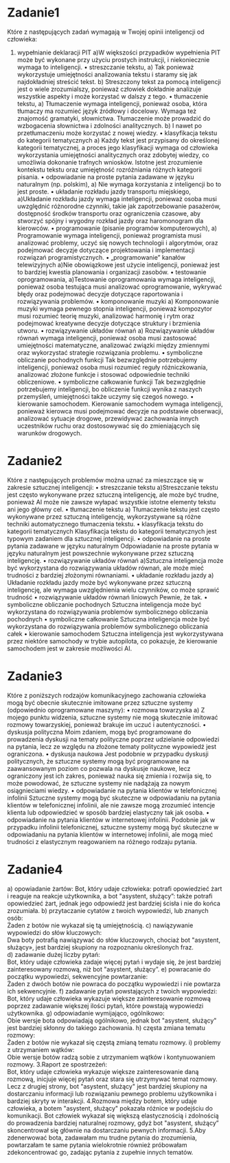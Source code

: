# Zadanie1
Które z następujących zadań wymagają w Twojej opinii inteligencji od człowieka:
1) wypełnianie deklaracji PIT
a)W większości przypadków wypełnienia PIT może być wykonane przy użyciu prostych instrukcji, i niekoniecznie wymaga to inteligencji.
• streszczanie tekstu,
a) Tak ponieważ wykorzystuje umiejętności analizowania tekstu i staramy się jak najdokładniej streścić tekst.
b) Streszczony tekst za pomocą inteligencji jest o wiele zrozumialszy, ponieważ człowiek dokładnie analizuje wszystkie aspekty i może korzystać w dalszy z tego.
• tłumaczenie tekstu,
a) Tłumaczenie wymaga inteligencji, ponieważ osoba, która tłumaczy ma rozumieć język źródłowy i docelowy. Wymaga też znajomość gramatyki, słownictwa.
Tłumaczenie może prowadzić do wzbogacenia słownictwa i zdolności analitycznych.
b) I nawet po przetłumaczeniu może korzystać z nowej wiedzy.
• klasyfikacja tekstu do kategorii tematycznych
a) Każdy tekst jest przypisany do określonej kategorii tematycznej, a proces jego klasyfikacji wymaga od człowieka wykorzystania umiejętności analitycznych oraz zdobytej wiedzy, co umożliwia dokonanie trafnych wniosków. 
Istotne jest zrozumienie kontekstu tekstu oraz umiejętność rozróżniania różnych kategorii pisania.
• odpowiadanie na proste pytania zadawane w języku naturalnym (np. polskim),
a) Nie wymaga korzystania z inteligencji bo to jest proste.
• układanie rozkładu jazdy transportu miejskiego,
a)Układanie rozkładu jazdy wymaga inteligencji, ponieważ osoba musi uwzględnić różnorodne czynniki, takie jak zapotrzebowanie pasażerów, dostępność środków transportu oraz ograniczenia czasowe, aby stworzyć spójny i wygodny rozkład jazdy oraz haromonogram dla kierowców.
• programowanie (pisanie programów komputerowych),
a) Programowanie wymaga inteligencji, ponieważ programista musi analizować problemy, uczyć się nowych technologii i algorytmów, oraz podejmować decyzje dotyczące projektowania i implementacji rozwiązań programistycznych.
• „programowanie” kanałów telewizyjnych
a)Nie obowiązkowe jest użycie inteligencji, ponieważ jest to bardziej kwestia planowania i organizacji zasobów.
• testowanie oprogramowania,
a)Testowanie oprogramowania wymaga inteligencji, ponieważ osoba testująca musi analizować oprogramowanie, wykrywać błędy oraz podejmować decyzje dotyczące raportowania i rozwiązywania problemów.
• komponowanie muzyki
a) Komponowanie muzyki wymaga pewnego stopnia inteligencji, ponieważ kompozytor musi rozumieć teorię muzyki, analizować harmonię i rytm oraz podejmować kreatywne decyzje dotyczące struktury i brzmienia utworu.
• rozwiązywanie układów równań
a) Rozwiązywanie układów równań wymaga inteligencji, ponieważ osoba musi zastosować umiejętności matematyczne, analizować związki między zmiennymi oraz wykorzystać strategie rozwiązania problemu.
• symboliczne obliczanie pochodnych funkcji
Tak bezwzględnie potrzebujemy inteligencji, ponieważ osoba musi rozumieć reguły różniczkowania, analizować złożone funkcje i stosować odpowiednie techniki obliczeniowe.
• symboliczne całkowanie funkcji
Tak bezwzględnie potrzebujemy inteligencji, bo obliczenie funkcji wynika z naszych przemyśleń, umiejętności także uczymy się czegoś nowego.
• kierowanie samochodem.
Kierowanie samochodem wymaga inteligencji, ponieważ kierowca musi podejmować decyzje na podstawie obserwacji, analizować sytuacje drogowe, przewidywać zachowania innych uczestników ruchu oraz dostosowywać się do zmieniających się warunków drogowych.

# Zadanie2
Które z następujących problemów można uznać za mieszczące się w zakresie sztucznej inteligencji:
• streszczanie tekstu
a)Streszczanie tekstu jest często wykonywane przez sztuczną inteligencję, ale może być trudne, ponieważ AI może nie zawsze wyłapać wszystkie istotne elementy tekstu ani jego główny cel.
• tłumaczenie tekstu
a) Tłumaczenie tekstu jest często wykonywane przez sztuczną inteligencję, wykorzystywane są różne techniki automatycznego tłumaczenia tekstu.
• klasyfikacja tekstu do kategorii tematycznych
Klasyfikacja tekstu do kategorii tematycznych jest typowym zadaniem dla sztucznej inteligencji.
• odpowiadanie na proste pytania zadawane w języku naturalnym
Odpowiadanie na proste pytania w języku naturalnym jest powszechnie wykonywane przez sztuczną inteligencję.
• rozwiązywanie układów równań
a)Sztuczna inteligencja może być wykorzystana do rozwiązywania układów równań, ale może mieć trudności z bardziej złożonymi równaniami.
• układanie rozkładu jazdy
a) Układanie rozkładu jazdy może być wykonywane przez sztuczną inteligencję, ale wymaga uwzględnienia wielu czynników, co może sprawić trudność
• rozwiązywanie układów równań liniowych
Pewnie, że tak. 
• symboliczne obliczanie pochodnych
 Sztuczna inteligencja może być wykorzystana do rozwiązywania problemów symbolicznego obliczania pochodnych
• symboliczne całkowanie
Sztuczna inteligencja może być wykorzystana do rozwiązywania problemów symbolicznego obliczania całek
• kierowanie samochodem
Sztuczna inteligencja jest wykorzystywana przez niektóre samochody w trybie autopilota, co pokazuje, że kierowanie samochodem jest w zakresie możliwości AI.

# Zadanie3
Które z poniższych rodzajów komunikacyjnego zachowania człowieka mogą być obecnie skutecznie imitowane przez sztuczne systemy (odpowiednio oprogramowane maszyny):
• rozmowa towarzyska
a)	Z mojego punktu widzenia, sztuczne systemy nie mogą skutecznie imitować rozmowy towarzyskiej, ponieważ brakuje im uczuć i autentyczności.
• dyskusja polityczna
Moim zdaniem, mogą być programowane do prowadzenia dyskusji na tematy polityczne poprzez udzielanie odpowiedzi na pytania, lecz ze względu na złożone tematy polityczne wypowiedź jest ograniczona.
• dyskusja naukowa
Jest podobnie w przypadku dyskusji politycznych, że sztuczne systemy mogą być programowane na zaawansowanym poziom co pozwala na dyskusje naukowe, lecz ograniczony jest ich zakres, ponieważ nauka się zmienia i rozwija się, to może powodować, że sztuczne systemy nie nadążają za nowym osiągnieciami wiedzy.
• odpowiadanie na pytania klientów w telefonicznej infolinii
Sztuczne systemy mogą być skuteczne w odpowiadaniu na pytania klientów w telefonicznej infolinii, ale nie zawsze mogą zrozumieć intencje klienta lub odpowiedzieć w sposób bardziej elastyczny tak jak osoba.
• odpowiadanie na pytania klientów w internetowej infolinii.
Podobnie jak w przypadku infolinii telefonicznej, sztuczne systemy mogą być skuteczne w odpowiadaniu na pytania klientów w internetowej infolinii, ale mogą mieć trudności z elastycznym reagowaniem na różnego rodzaju pytania.

# Zadanie4
a) opowiadanie żartów: 
Bot, który udaje człowieka: potrafi opowiedzieć żart i reaguje na reakcje użytkownika, a bot "asystent, służący”: także potrafi opowiedzieć żart, jednak jego odpowiedź jest bardziej ścisła i nie do końca zrozumiała.
b) przytaczanie cytatów z twoich wypowiedzi, lub znanych osób:                                                                                                      
Żaden z botów nie wykazał się tą umiejętnością.
c) nawiązywanie wypowiedzi do słów kluczowych:                                                                                                                      
Dwa boty potrafią nawiązywać do słów kluczowych, chociaż bot "asystent, służący», jest bardziej skupiony na rozpoznaniu określonych fraz.  
d) zadawanie dużej liczby pytań:                                                                                                                                    
Bot, który udaje człowieka zadaje więcej pytań i wydaje się, że jest bardziej zainteresowany rozmową, niż bot "asystent, służący”.
e) powracanie do początku wypowiedzi, sekwencyjne powtarzanie:                                                                                                      
 Żaden z dwóch botów nie powraca do początku wypowiedzi i nie powtarza ich sekwencyjnie.
f) zadawanie pytań powstających z twoich wypowiedzi:                                                                                                                
Bot, który udaje człowieka wykazuje większe zainteresowanie rozmową poprzez zadawanie większej ilości pytań, które powstają wypowiedzi użytkownika.
g) odpowiadanie wymijająco, ogólnikowo:                                                                                                                             
Obie wersje bota odpowiadają ogólnikowo, jednak bot "asystent, służący" jest bardziej skłonny do takiego zachowania.
h) częsta zmiana tematu rozmowy:                                                                                                                                    
Żaden z botów nie wykazał się częstą zmianą tematu rozmowy.
i) problemy z utrzymaniem wątków:                                                                                                                               
Obie wersje botów radzą sobie z utrzymaniem wątków i kontynuowaniem rozmowy.
3.Raport ze spostrzeżeń:      
Bot, który udaje człowieka wykazuje większe zainteresowanie daną rozmową, inicjuje więcej pytań oraz stara się utrzymywać temat rozmowy. 
Lecz z drugiej strony, bot "asystent, służący" jest bardziej skupiony na dostarczaniu informacji lub rozwiązaniu pewnego problemu użytkownika i bardziej skryty w interakcji.
4.Rozmowa między botem, który udaje człowieka, a botem "asystent, służący" pokazała różnice w podejściu do komunikacji. Bot człowiek wykazał się większą elastycznością i zdolnością do prowadzenia bardziej naturalnej rozmowy, gdyż bot "asystent, służący” skoncentrował się głównie na dostarczaniu pewnych informacji.
5.Aby zdenerwować bota, zadawałam mu trudne pytania do zrozumienia, powtarzałam te same pytania wielokrotnie również próbowałam zdekoncentrować go, zadając pytania z zupełnie innych tematów.
